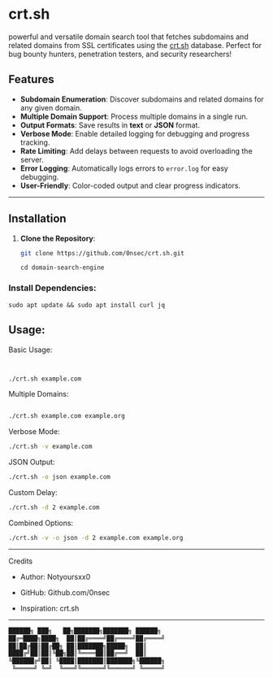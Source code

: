 # crt.sh

 powerful and versatile domain search tool that fetches subdomains and related domains from SSL certificates using the [crt.sh](https://crt.sh/) database. Perfect for bug bounty hunters, penetration testers, and security researchers!


## Features

- **Subdomain Enumeration**: Discover subdomains and related domains for any given domain.
- **Multiple Domain Support**: Process multiple domains in a single run.
- **Output Formats**: Save results in **text** or **JSON** format.
- **Verbose Mode**: Enable detailed logging for debugging and progress tracking.
- **Rate Limiting**: Add delays between requests to avoid overloading the server.
- **Error Logging**: Automatically logs errors to `error.log` for easy debugging.
- **User-Friendly**: Color-coded output and clear progress indicators.


---

## Installation

1. **Clone the Repository**:
   ```bash
   git clone https://github.com/0nsec/crt.sh.git
   ```
   ```
   cd domain-search-engine
   ```
### Install Dependencies:
```
sudo apt update && sudo apt install curl jq
```

## **Usage**:

Basic Usage:
```bash


./crt.sh example.com
```
Multiple Domains:
```bash

./crt.sh example.com example.org
```
Verbose Mode:
```bash
./crt.sh -v example.com
```
JSON Output:
```bash
./crt.sh -o json example.com
```
Custom Delay:
```bash
./crt.sh -d 2 example.com
```
Combined Options:
```bash
./crt.sh -v -o json -d 2 example.com example.org
```
---
Credits

  * Author: Notyoursxx0

 * GitHub: Github.com/0nsec

 * Inspiration: crt.sh

---

```sh
██████╗ ███╗   ██╗███████╗███████╗ ██████╗
██╔═████╗████╗  ██║██╔════╝██╔════╝██╔════╝
██║██╔██║██╔██╗ ██║███████╗█████╗  ██║     
████╔╝██║██║╚██╗██║╚════██║██╔══╝  ██║     
╚██████╔╝██║ ╚████║███████║███████╗╚██████╗
 ╚═════╝ ╚═╝  ╚═══╝╚══════╝╚══════╝ ╚═════╝
```


